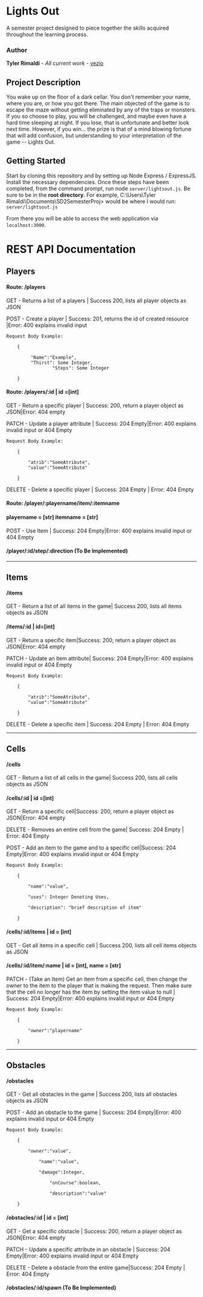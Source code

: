 # Lights Out

A semester project designed to piece together the skills acquired throughout the learning process. 

### Author

**Tyler Rimaldi** - *All current work* - [vezio](https://github.com/vezio) 

## Project Description

You wake up on the floor of a dark cellar. You don't remember your name, where you are, or how you got there.  The main objected of the game is to escape the maze without getting eliminated by any of the traps or monsters. If you so choose to play, you will be challenged, and maybe even have a hard time sleeping at night. If you lose, that is unfortunate and better look next time. However, if you win... the prize is that of a mind blowing fortune that will add confusion, but understanding to your interpretation of the game -- Lights Out. 

## Getting Started

Start by cloning this repository and by setting up Node Express / ExpressJS. Install the necessary dependencies. Once these steps have been completed, from the command prompt, run node `server/lightsout.js`. Be sure to be in the **root directory.** For example, C:\Users\Tyler Rimaldi\Documents\SD2SemesterProj> would be where I would run: `server/lightsout.js` 



From there you will be able to access the web application via `localhost:3000`. 

# REST API Documentation

## Players

#### Route: /players

GET - Returns a list of a players | Success 200, lists all player objects as JSON



POST - Create a player | Success: 201, returns the id of created resource |Error: 400 explains invalid input

```
Request Body Example:

	{

		 "Name":"Example",
		 "Thirst": Some Integer,
                 "Steps": Some Integer

	}
```



#### Route: /players/:id  | id =[int]

GET - Return a specific player | Success: 200, return a player object as JSON|Error: 404 empty



PATCH - Update a player attribute | Success: 204 Empty|Error: 400 explains invalid input or 404 Empty

```
Request Body Example:

	{

		"atrib":"SomeAtribute",
		"value":"SomeAtribute"

	}
```



DELETE - Delete a specific player | Success: 204 Empty | Error: 404 Empty



#### Route: /player/:playername/item/:itemname 

#### playername = [str] itemname = [str]

POST - Use Item | Success: 204 Empty|Error: 400 explains invalid input or 404 Empty

#### /player/:id/step/:direction (To Be Implemented)

------

## Items

#### /items

GET - Return a list of all items in the game| Success 200, lists all items objects as JSON



#### /items/:id | id=[int]

GET - Return a specific item|Success: 200, return a player object as JSON|Error: 404 empty



PATCH  - Update an item attribute| Success: 204 Empty|Error: 400 explains invalid input or 404 Empty

```
Request Body Example:

	{

		"atrib":"SomeAtribute",
		"value":"SomeAtribute"

	}
```



DELETE - Delete a specific item | Success: 204 Empty | Error: 404 Empty

------

## Cells

#### /cells

GET - Return a list of all cells in the game| Success 200, lists all cells objects as JSON

#### /cells/:id | id =[int]

GET - Return a specific cell|Success: 200, return a player object as JSON|Error: 404 empty



DELETE - Removes an entire cell from the game| Success: 204 Empty | Error: 404 Empty



POST - Add an item to the game and to a specific cell|Success: 204 Empty|Error: 400 explains invalid input     or 404 Empty

```
Request Body Example:

	{

		"name":"value",

		"uses": Integer Denoting Uses,

		"description": "brief description of item"

	}
```



#### /cells/:id/items | id = [int]

GET - Get all items in a specific cell  | Success 200, lists all cell items objects as JSON

#### /cells/:id/item/:name | id = [int], name = [str]

PATCH  - (Take an Item) Get an item from a specific cell, then change the owner to the item to the player
         that is making the request. Then make sure that the cell no longer has the item
         by setting the item value to null | Success: 204 Empty|Error: 400 explains invalid input or 404 Empty
	 

```
Request Body Example:

	{

		"owner":"playername"

	}
```

------

## Obstacles

#### /obstacles

GET - Get all obstacles in the game | Success 200, lists all obstacles objects as JSON

POST - Add an obstacle to the game | Success: 204 Empty|Error: 400 explains invalid input or 404 Empty

```
Request Body Example:

	{

		"owner":"value",

	        "name":"value",
  
	        "damage":Integer,

                "onCourse":boolean,

                "description":"value"

	}
```

#### /obstacles/:id | id = [int]

GET - Get a specific obstacle | Success: 200, return a player object as JSON|Error: 404 empty

PATCH - Update a specific attribute in an obstacle | Success: 204 Empty|Error: 400 explains invalid input or 404 Empty

DELETE - Delete a obstacle from the entire game|Success: 204 Empty | Error: 404 Empty

#### /obstacles/:id/spawn (To Be Implemented)

